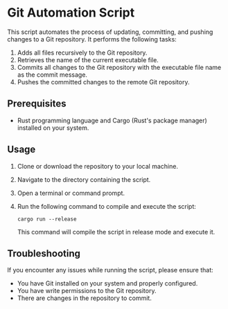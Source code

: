 # Git Automation Script

This script automates the process of updating, committing, and pushing changes to a Git repository. It performs the following tasks:

1. Adds all files recursively to the Git repository.
2. Retrieves the name of the current executable file.
3. Commits all changes to the Git repository with the executable file name as the commit message.
4. Pushes the committed changes to the remote Git repository.

## Prerequisites

- Rust programming language and Cargo (Rust's package manager) installed on your system.

## Usage

1. Clone or download the repository to your local machine.
2. Navigate to the directory containing the script.
3. Open a terminal or command prompt.
4. Run the following command to compile and execute the script:

    ```
    cargo run --release
    ```

    This command will compile the script in release mode and execute it.

## Troubleshooting

If you encounter any issues while running the script, please ensure that:

- You have Git installed on your system and properly configured.
- You have write permissions to the Git repository.
- There are changes in the repository to commit.
